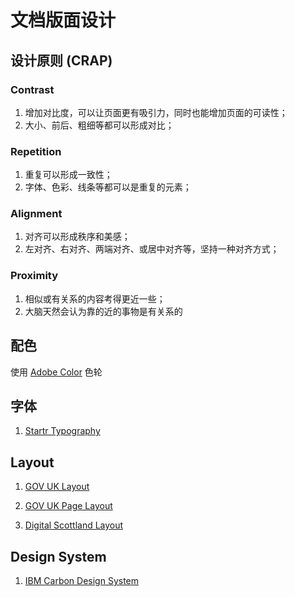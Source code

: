 # 文档版面设计

## 设计原则 (CRAP)

### Contrast

1. 增加对比度，可以让页面更有吸引力，同时也能增加页面的可读性；
2. 大小、前后、粗细等都可以形成对比；

### Repetition

1. 重复可以形成一致性；
2. 字体、色彩、线条等都可以是重复的元素；

### Alignment

1. 对齐可以形成秩序和美感；
2. 左对齐、右对齐、两端对齐、或居中对齐等，坚持一种对齐方式；

### Proximity

1. 相似或有关系的内容考得更近一些；
2. 大脑天然会认为靠的近的事物是有关系的



## 配色

使用 [Adobe Color](https://color.adobe.com/create/color-wheel) 色轮



## 字体



1. [Startr Typography](https://style-guide-statr.webflow.io/#Typography)



## Layout

1. [GOV UK Layout](https://design-system.service.gov.uk/styles/layout/)

2. [GOV UK Page Layout](https://design-system.service.gov.uk/styles/page-template/)

3. [Digital Scottland Layout](https://designsystem.gov.scot/styles/layout/)

   

## Design System

1. [IBM Carbon Design System](https://www.carbondesignsystem.com/guidelines/color/overview/)

   

